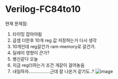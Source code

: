 # Verilog-FC84to10


현재 문제점:
1. 타이밍 잡아야됨
2. 곱셈 더한후 10개 reg 값 저장하는거 다시 생각
3. 10개인데 reg갈건가 ram-memory로 갈건가. 
4. 딜레이 영향이 큰가?
5. 병신같다 오늘
6. 지금 reg더하는거 조건 개같이 걸어놓음
7. 내일하자.................근데 잘 나온거 같기도..?
![image](https://github.com/YunJoongChul/Verilog-FC84to10/assets/86291432/1aca75b1-d30f-4d2b-a199-bff92e05f7b9)

